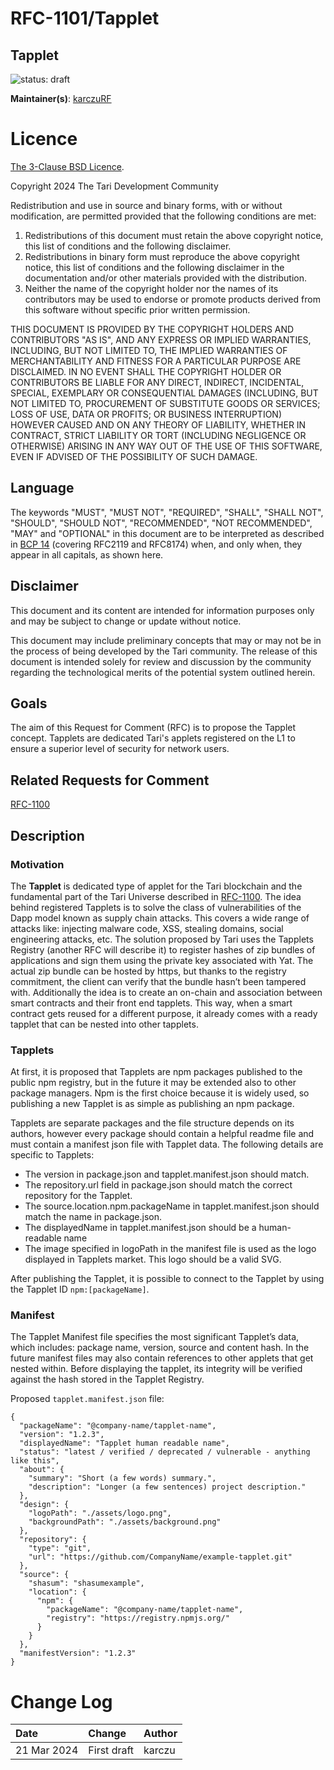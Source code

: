 # RFC-1101/Tapplet

## Tapplet

![status: draft](theme/images/status-draft.svg)

**Maintainer(s)**: [karczuRF](https://github.com/karczuRF)

# Licence

[ The 3-Clause BSD Licence](https://opensource.org/licenses/BSD-3-Clause).

Copyright 2024 The Tari Development Community

Redistribution and use in source and binary forms, with or without modification, are permitted provided that the
following conditions are met:

1. Redistributions of this document must retain the above copyright notice, this list of conditions and the following
   disclaimer.
2. Redistributions in binary form must reproduce the above copyright notice, this list of conditions and the following
   disclaimer in the documentation and/or other materials provided with the distribution.
3. Neither the name of the copyright holder nor the names of its contributors may be used to endorse or promote products
   derived from this software without specific prior written permission.

THIS DOCUMENT IS PROVIDED BY THE COPYRIGHT HOLDERS AND CONTRIBUTORS "AS IS", AND ANY EXPRESS OR IMPLIED WARRANTIES,
INCLUDING, BUT NOT LIMITED TO, THE IMPLIED WARRANTIES OF MERCHANTABILITY AND FITNESS FOR A PARTICULAR PURPOSE ARE
DISCLAIMED. IN NO EVENT SHALL THE COPYRIGHT HOLDER OR CONTRIBUTORS BE LIABLE FOR ANY DIRECT, INDIRECT, INCIDENTAL,
SPECIAL, EXEMPLARY OR CONSEQUENTIAL DAMAGES (INCLUDING, BUT NOT LIMITED TO, PROCUREMENT OF SUBSTITUTE GOODS OR
SERVICES; LOSS OF USE, DATA OR PROFITS; OR BUSINESS INTERRUPTION) HOWEVER CAUSED AND ON ANY THEORY OF LIABILITY,
WHETHER IN CONTRACT, STRICT LIABILITY OR TORT (INCLUDING NEGLIGENCE OR OTHERWISE) ARISING IN ANY WAY OUT OF THE USE OF
THIS SOFTWARE, EVEN IF ADVISED OF THE POSSIBILITY OF SUCH DAMAGE.

## Language

The keywords "MUST", "MUST NOT", "REQUIRED", "SHALL", "SHALL NOT", "SHOULD", "SHOULD NOT", "RECOMMENDED",
"NOT RECOMMENDED", "MAY" and "OPTIONAL" in this document are to be interpreted as described in
[BCP 14](https://tools.ietf.org/html/bcp14) (covering RFC2119 and RFC8174) when, and only when, they appear in all capitals, as
shown here.

## Disclaimer

This document and its content are intended for information purposes only and may be subject to change or update
without notice.

This document may include preliminary concepts that may or may not be in the process of being developed by the Tari
community. The release of this document is intended solely for review and discussion by the community regarding the
technological merits of the potential system outlined herein.

## Goals

The aim of this Request for Comment (RFC) is to propose the Tapplet concept. Tapplets are dedicated Tari's applets registered on the L1 to ensure a superior level of security for network users.

## Related Requests for Comment

[RFC-1100](https://github.com/tari-project/rfcs/pull/134)

## Description

### Motivation

The **Tapplet** is dedicated type of applet for the Tari blockchain and the fundamental part of the Tari Universe described in [RFC-1100](https://github.com/tari-project/rfcs/pull/134). The idea behind registered Tapplets is to solve the class of vulnerabilities of the Dapp model known as supply chain attacks. This covers a wide range of attacks like: injecting malware code, XSS, stealing domains, social engineering attacks, etc.
The solution proposed by Tari uses the Tapplets Registry (another RFC will describe it) to register hashes of zip bundles of applications and sign them using the private key associated with Yat. The actual zip bundle can be hosted by https, but thanks to the registry commitment, the client can verify that the bundle hasn’t been tampered with.
Additionally the idea is to create an on-chain and association between smart contracts and their front end tapplets. This way, when a smart contract gets reused for a different purpose, it already comes with a ready tapplet that can be nested into other tapplets.

### Tapplets

At first, it is proposed that Tapplets are npm packages published to the public npm registry, but in the future it may be extended also to other package managers. Npm is the first choice because it is widely used, so publishing a new Tapplet is as simple as publishing an npm package.

Tapplets are separate packages and the file structure depends on its authors, however every package should contain a helpful readme file and must contain a manifest json file with Tapplet data.
The following details are specific to Tapplets:

- The version in package.json and tapplet.manifest.json should match.
- The repository.url field in package.json should match the correct repository for the Tapplet.
- The source.location.npm.packageName in tapplet.manifest.json should match the name in package.json.
- The displayedName in tapplet.manifest.json should be a human-readable name
- The image specified in logoPath in the manifest file is used as the logo displayed in Tapplets market. This logo should be a valid SVG.

After publishing the Tapplet, it is possible to connect to the Tapplet by using the Tapplet ID `npm:[packageName]`.

### Manifest

The Tapplet Manifest file specifies the most significant Tapplet’s data, which includes: package name, version, source and content hash. In the future manifest files may also contain references to other applets that get nested within.
Before displaying the tapplet, its integrity will be verified against the hash stored in the Tapplet Registry.

Proposed `tapplet.manifest.json` file:

```
{
  "packageName": "@company-name/tapplet-name",
  "version": "1.2.3",
  "displayedName": "Tapplet human readable name",
  "status": "latest / verified / deprecated / vulnerable - anything like this",
  "about": {
    "summary": "Short (a few words) summary.",
    "description": "Longer (a few sentences) project description."
  },
  "design": {
    "logoPath": "./assets/logo.png",
    "backgroundPath": "./assets/background.png"
  },
  "repository": {
    "type": "git",
    "url": "https://github.com/CompanyName/example-tapplet.git"
  },
  "source": {
    "shasum": "shasumexample",
    "location": {
      "npm": {
        "packageName": "@company-name/tapplet-name",
        "registry": "https://registry.npmjs.org/"
      }
    }
  },
  "manifestVersion": "1.2.3"
}

```

# Change Log

| Date        | Change      | Author |
| :---------- | :---------- | :----- |
| 21 Mar 2024 | First draft | karczu |
